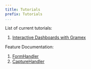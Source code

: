 ```yaml
---
title: Tutorials
prefix: Tutorials
...
```


List of current tutorials:

1. [Interactive Dashboards with Gramex](./interactive_dashboards/README.md)


Feature Documentation:
1. [FormHandler](formhandler.md)
2. [CaptureHandler](capturehandler.md)
